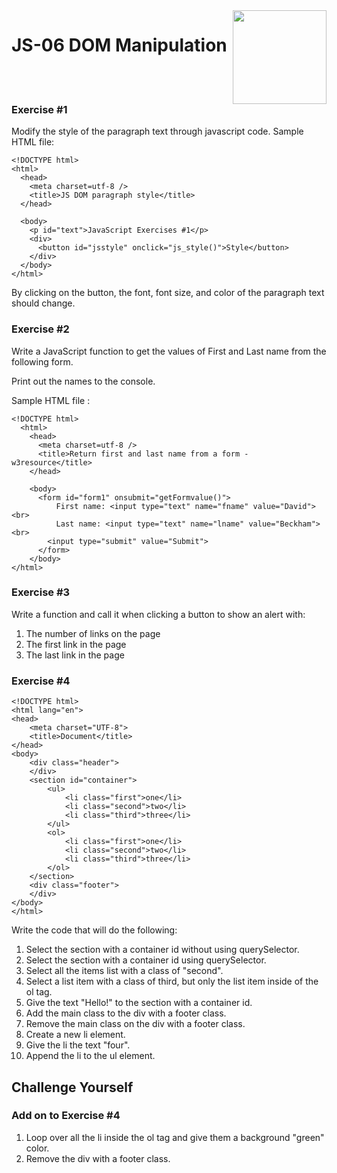 <img align="right" width="150" height="150" src="https://media-exp1.licdn.com/dms/image/C4E0BAQF7BYCCZt5epw/company-logo_200_200/0?e=2159024400&v=beta&t=qUAFP9bUgBEEXGVQYpUXW1J_OiP8e0r4rFBpqp8OrxA">

# JS-06 DOM Manipulation

 <br/>
 <br/>

### Exercise #1

Modify the style of the paragraph text through javascript code.
Sample HTML file:
```
<!DOCTYPE html>
<html>
  <head>
    <meta charset=utf-8 />
    <title>JS DOM paragraph style</title>
  </head> 
  
  <body>
    <p id="text">JavaScript Exercises #1</p> 
    <div>
      <button id="jsstyle" onclick="js_style()">Style</button>
    </div>
  </body>
</html>
```
By clicking on the button, the font, font size, and color of the paragraph text should change.

### Exercise #2

Write a JavaScript function to get the values of First and Last name from the following form.

Print out the names to the console.

Sample HTML file :
```
<!DOCTYPE html>
  <html>
    <head>
      <meta charset=utf-8 />
      <title>Return first and last name from a form - w3resource</title>
    </head>
    
    <body>
      <form id="form1" onsubmit="getFormvalue()">
          First name: <input type="text" name="fname" value="David"><br>
          Last name: <input type="text" name="lname" value="Beckham"><br>
        <input type="submit" value="Submit">
      </form>
    </body>
</html>
```

### Exercise #3

Write a function and call it when clicking a button to show an alert with:

1. The number of links on the page
2. The first link in the page
3. The last link in the page

### Exercise #4

```
<!DOCTYPE html>
<html lang="en">
<head>
    <meta charset="UTF-8">
    <title>Document</title>
</head>
<body>
    <div class="header">
    </div>
    <section id="container">
        <ul>
            <li class="first">one</li>
            <li class="second">two</li>
            <li class="third">three</li>
        </ul>
        <ol>
            <li class="first">one</li>
            <li class="second">two</li>
            <li class="third">three</li>
        </ol>
    </section>
    <div class="footer">
    </div>
</body>
</html>
```

Write the code that will do the following:

1. Select the section with a container id without using querySelector.
2. Select the section with a container id using querySelector.
3. Select all the items list with a class of "second".
4. Select a list item with a class of third, but only the list item inside of the ol tag.
5. Give the text "Hello!" to the section with a container id.
6. Add the main class to the div with a footer class.
7. Remove the main class on the div with a footer class.
8. Create a new li element.
9. Give the li the text "four".
10. Append the li to the ul element.

## Challenge Yourself

### Add on to Exercise #4 
1. Loop over all the li inside the ol tag and give them a background "green" color.
2. Remove the div with a footer class.
